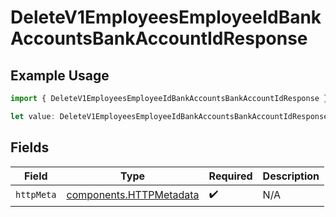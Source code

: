 # DeleteV1EmployeesEmployeeIdBankAccountsBankAccountIdResponse

## Example Usage

```typescript
import { DeleteV1EmployeesEmployeeIdBankAccountsBankAccountIdResponse } from "@gusto/embedded-api/models/operations/deletev1employeesemployeeidbankaccountsbankaccountid.js";

let value: DeleteV1EmployeesEmployeeIdBankAccountsBankAccountIdResponse = {};
```

## Fields

| Field                                                              | Type                                                               | Required                                                           | Description                                                        |
| ------------------------------------------------------------------ | ------------------------------------------------------------------ | ------------------------------------------------------------------ | ------------------------------------------------------------------ |
| `httpMeta`                                                         | [components.HTTPMetadata](../../models/components/httpmetadata.md) | :heavy_check_mark:                                                 | N/A                                                                |